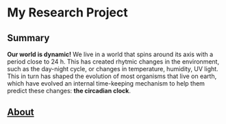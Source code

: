# My Research Project

## Summary
**Our world is dynamic!** We live in a world that spins around its axis with a period close to 24 h. This has created rhytmic changes in the environment, such as the day-night cycle, or changes in temperature, humidity, UV light. This in turn has shaped the evolution of most organisms that live on earth, which have evolved an internal time-keeping mechanism to help them predict these changes: **the circadian clock**.

## [About](about.md)
